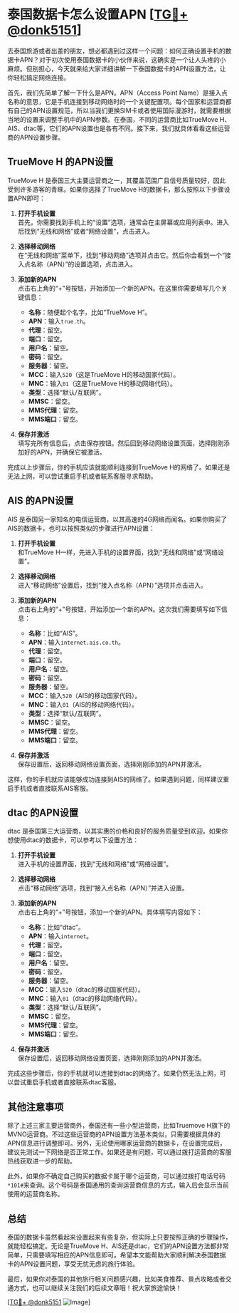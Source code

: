 # 泰国数据卡怎么设置APN [[TG💪+ @donk5151](https://t.me/s/donk5151)]

去泰国旅游或者出差的朋友，想必都遇到过这样一个问题：如何正确设置手机的数据卡APN？对于初次使用泰国数据卡的小伙伴来说，这确实是一个让人头疼的小麻烦。但别担心，今天就来给大家详细讲解一下泰国数据卡的APN设置方法，让你轻松搞定网络连接。

首先，我们先简单了解一下什么是APN。APN（Access Point Name）是接入点名称的意思，它是手机连接到移动网络时的一个关键配置项。每个国家和运营商都有自己的APN设置规范，所以当我们更换SIM卡或者使用国际漫游时，就需要根据当地的设置来调整手机中的APN参数。在泰国，不同的运营商比如TrueMove H、AIS、dtac等，它们的APN设置也是各有不同。接下来，我们就具体看看这些运营商的APN设置步骤。

## TrueMove H 的APN设置

TrueMove H 是泰国三大主要运营商之一，其覆盖范围广且信号质量较好，因此受到许多游客的青睐。如果你选择了TrueMove H的数据卡，那么按照以下步骤设置APN即可：

1. **打开手机设置**  
   首先，你需要找到手机上的“设置”选项，通常会在主屏幕或应用列表中。进入后找到“无线和网络”或者“网络设置”，点击进入。

2. **选择移动网络**  
   在“无线和网络”菜单下，找到“移动网络”选项并点击它。然后你会看到一个“接入点名称（APN）”的设置选项，点击进入。

3. **添加新的APN**  
   点击右上角的“+”号按钮，开始添加一个新的APN。在这里你需要填写几个关键信息：
   - **名称**：随便起个名字，比如“TrueMove H”。
   - **APN**：输入`true.th`。
   - **代理**：留空。
   - **端口**：留空。
   - **用户名**：留空。
   - **密码**：留空。
   - **服务器**：留空。
   - **MCC**：输入`520`（这是TrueMove H的移动国家代码）。
   - **MNC**：输入`01`（这是TrueMove H的移动网络代码）。
   - **类型**：选择“默认/互联网”。
   - **MMSC**：留空。
   - **MMS代理**：留空。
   - **MMS端口**：留空。

4. **保存并激活**  
   填写完所有信息后，点击保存按钮。然后回到移动网络设置页面，选择刚刚添加好的APN，并确保它被激活。

完成以上步骤后，你的手机应该就能顺利连接到TrueMove H的网络了。如果还是无法上网，可以尝试重启手机或者联系客服寻求帮助。

## AIS 的APN设置

AIS 是泰国另一家知名的电信运营商，以其高速的4G网络而闻名。如果你购买了AIS的数据卡，也可以按照类似的步骤进行APN设置：

1. **打开手机设置**  
   和TrueMove H一样，先进入手机的设置界面，找到“无线和网络”或“网络设置”。

2. **选择移动网络**  
   进入“移动网络”设置后，找到“接入点名称（APN）”选项并点击进入。

3. **添加新的APN**  
   点击右上角的“+”号按钮，开始添加一个新的APN。这次我们需要填写如下信息：
   - **名称**：比如“AIS”。
   - **APN**：输入`internet.ais.co.th`。
   - **代理**：留空。
   - **端口**：留空。
   - **用户名**：留空。
   - **密码**：留空。
   - **服务器**：留空。
   - **MCC**：输入`520`（AIS的移动国家代码）。
   - **MNC**：输入`01`（AIS的移动网络代码）。
   - **类型**：选择“默认/互联网”。
   - **MMSC**：留空。
   - **MMS代理**：留空。
   - **MMS端口**：留空。

4. **保存并激活**  
   保存设置后，返回移动网络设置页面，选择刚刚添加的APN并激活。

这样，你的手机就应该能够成功连接到AIS的网络了。如果遇到问题，同样建议重启手机或者直接联系AIS客服。

## dtac 的APN设置

dtac 是泰国第三大运营商，以其实惠的价格和良好的服务质量受到欢迎。如果你想使用dtac的数据卡，可以参考以下设置方法：

1. **打开手机设置**  
   进入手机的设置界面，找到“无线和网络”或“网络设置”。

2. **选择移动网络**  
   点击“移动网络”选项，找到“接入点名称（APN）”并进入设置。

3. **添加新的APN**  
   点击右上角的“+”号按钮，添加一个新的APN。具体填写内容如下：
   - **名称**：比如“dtac”。
   - **APN**：输入`internet`。
   - **代理**：留空。
   - **端口**：留空。
   - **用户名**：留空。
   - **密码**：留空。
   - **服务器**：留空。
   - **MCC**：输入`520`（dtac的移动国家代码）。
   - **MNC**：输入`01`（dtac的移动网络代码）。
   - **类型**：选择“默认/互联网”。
   - **MMSC**：留空。
   - **MMS代理**：留空。
   - **MMS端口**：留空。

4. **保存并激活**  
   保存设置后，返回移动网络设置页面，选择刚刚添加的APN并激活。

完成这些步骤后，你的手机就可以连接到dtac的网络了。如果仍然无法上网，可以尝试重启手机或者直接联系dtac客服。

## 其他注意事项

除了上述三家主要运营商外，泰国还有一些小型运营商，比如Truemove H旗下的MVNO运营商。不过这些运营商的APN设置方法基本类似，只需要根据具体的APN信息进行调整即可。另外，无论使用哪家运营商的数据卡，在设置完成后，建议先测试一下网络是否正常工作。如果还是有问题，可以通过拨打运营商的客服热线获取进一步的帮助。

此外，如果你不确定自己购买的数据卡属于哪个运营商，可以通过拨打电话号码`*101#`来查询。这个号码是泰国通用的查询运营商信息的方式，输入后会显示当前使用的运营商名称。

## 总结

泰国的数据卡虽然看起来设置起来有些复杂，但实际上只要按照正确的步骤操作，就能轻松搞定。无论是TrueMove H、AIS还是dtac，它们的APN设置方法都非常简单，只需要填写相应的APN信息即可。希望本文能帮助大家顺利解决泰国数据卡的APN设置问题，享受无忧无虑的旅行体验。

最后，如果你对泰国的其他旅行相关问题感兴趣，比如美食推荐、景点攻略或者交通方式，也可以继续关注我们的后续文章哦！祝大家旅途愉快！

[[TG💪+ @donk5151](https://t.me/s/donk5151) ![Image](https://i.postimg.cc/rwNCRYN7/Snipaste-2025-04-30-17-27-05.png)]
